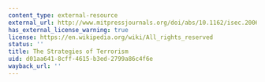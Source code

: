 ```yaml
---
content_type: external-resource
external_url: http://www.mitpressjournals.org/doi/abs/10.1162/isec.2006.31.1.49
has_external_license_warning: true
license: https://en.wikipedia.org/wiki/All_rights_reserved
status: ''
title: The Strategies of Terrorism
uid: d01aa641-8cff-4615-b3ed-2799a86c4f6e
wayback_url: ''
---
```

